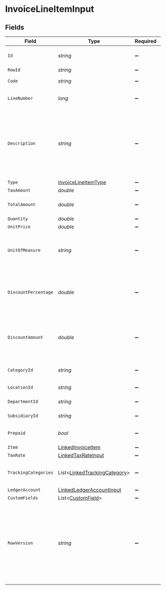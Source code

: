 # InvoiceLineItemInput


## Fields

| Field                                                                                                                                      | Type                                                                                                                                       | Required                                                                                                                                   | Description                                                                                                                                | Example                                                                                                                                    |
| ------------------------------------------------------------------------------------------------------------------------------------------ | ------------------------------------------------------------------------------------------------------------------------------------------ | ------------------------------------------------------------------------------------------------------------------------------------------ | ------------------------------------------------------------------------------------------------------------------------------------------ | ------------------------------------------------------------------------------------------------------------------------------------------ |
| `Id`                                                                                                                                       | *string*                                                                                                                                   | :heavy_minus_sign:                                                                                                                         | A unique identifier for an object.                                                                                                         | 12345                                                                                                                                      |
| `RowId`                                                                                                                                    | *string*                                                                                                                                   | :heavy_minus_sign:                                                                                                                         | Row ID                                                                                                                                     | 12345                                                                                                                                      |
| `Code`                                                                                                                                     | *string*                                                                                                                                   | :heavy_minus_sign:                                                                                                                         | User defined item code                                                                                                                     | 120-C                                                                                                                                      |
| `LineNumber`                                                                                                                               | *long*                                                                                                                                     | :heavy_minus_sign:                                                                                                                         | Line number of the resource                                                                                                                | 1                                                                                                                                          |
| `Description`                                                                                                                              | *string*                                                                                                                                   | :heavy_minus_sign:                                                                                                                         | User defined description                                                                                                                   | Model Y is a fully electric, mid-size SUV, with seating for up to seven, dual motor AWD and unparalleled protection.                       |
| `Type`                                                                                                                                     | [InvoiceLineItemType](../../Models/Components/InvoiceLineItemType.md)                                                                      | :heavy_minus_sign:                                                                                                                         | Item type                                                                                                                                  | sales_item                                                                                                                                 |
| `TaxAmount`                                                                                                                                | *double*                                                                                                                                   | :heavy_minus_sign:                                                                                                                         | Tax amount                                                                                                                                 | 27500                                                                                                                                      |
| `TotalAmount`                                                                                                                              | *double*                                                                                                                                   | :heavy_minus_sign:                                                                                                                         | Total amount of the line item                                                                                                              | 27500                                                                                                                                      |
| `Quantity`                                                                                                                                 | *double*                                                                                                                                   | :heavy_minus_sign:                                                                                                                         | N/A                                                                                                                                        | 1                                                                                                                                          |
| `UnitPrice`                                                                                                                                | *double*                                                                                                                                   | :heavy_minus_sign:                                                                                                                         | N/A                                                                                                                                        | 27500.5                                                                                                                                    |
| `UnitOfMeasure`                                                                                                                            | *string*                                                                                                                                   | :heavy_minus_sign:                                                                                                                         | Description of the unit type the item is sold as, ie: kg, hour.                                                                            | pc.                                                                                                                                        |
| `DiscountPercentage`                                                                                                                       | *double*                                                                                                                                   | :heavy_minus_sign:                                                                                                                         | Discount percentage applied to the line item when supported downstream.                                                                    | 0.01                                                                                                                                       |
| `DiscountAmount`                                                                                                                           | *double*                                                                                                                                   | :heavy_minus_sign:                                                                                                                         | Discount amount applied to the line item when supported downstream.                                                                        | 19.99                                                                                                                                      |
| `CategoryId`                                                                                                                               | *string*                                                                                                                                   | :heavy_minus_sign:                                                                                                                         | ID of the category of the line item                                                                                                        | 12345                                                                                                                                      |
| `LocationId`                                                                                                                               | *string*                                                                                                                                   | :heavy_minus_sign:                                                                                                                         | The ID of the location                                                                                                                     | 12345                                                                                                                                      |
| `DepartmentId`                                                                                                                             | *string*                                                                                                                                   | :heavy_minus_sign:                                                                                                                         | The ID of the department                                                                                                                   | 12345                                                                                                                                      |
| `SubsidiaryId`                                                                                                                             | *string*                                                                                                                                   | :heavy_minus_sign:                                                                                                                         | The ID of the subsidiary                                                                                                                   | 12345                                                                                                                                      |
| `Prepaid`                                                                                                                                  | *bool*                                                                                                                                     | :heavy_minus_sign:                                                                                                                         | Whether the line item is prepaid                                                                                                           | true                                                                                                                                       |
| `Item`                                                                                                                                     | [LinkedInvoiceItem](../../Models/Components/LinkedInvoiceItem.md)                                                                          | :heavy_minus_sign:                                                                                                                         | N/A                                                                                                                                        |                                                                                                                                            |
| `TaxRate`                                                                                                                                  | [LinkedTaxRateInput](../../Models/Components/LinkedTaxRateInput.md)                                                                        | :heavy_minus_sign:                                                                                                                         | N/A                                                                                                                                        |                                                                                                                                            |
| `TrackingCategories`                                                                                                                       | List<[LinkedTrackingCategory](../../Models/Components/LinkedTrackingCategory.md)>                                                          | :heavy_minus_sign:                                                                                                                         | A list of linked tracking categories.                                                                                                      |                                                                                                                                            |
| `LedgerAccount`                                                                                                                            | [LinkedLedgerAccountInput](../../Models/Components/LinkedLedgerAccountInput.md)                                                            | :heavy_minus_sign:                                                                                                                         | N/A                                                                                                                                        |                                                                                                                                            |
| `CustomFields`                                                                                                                             | List<[CustomField](../../Models/Components/CustomField.md)>                                                                                | :heavy_minus_sign:                                                                                                                         | N/A                                                                                                                                        |                                                                                                                                            |
| `RowVersion`                                                                                                                               | *string*                                                                                                                                   | :heavy_minus_sign:                                                                                                                         | A binary value used to detect updates to a object and prevent data conflicts. It is incremented each time an update is made to the object. | 1-12345                                                                                                                                    |